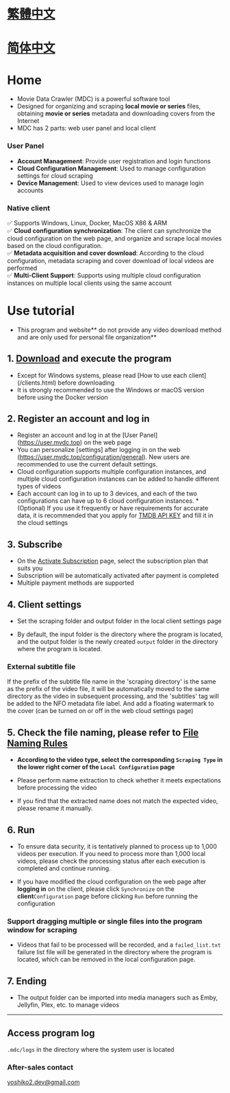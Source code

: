 # [繁體中文](/cht/README.md)
# [简体中文](/chs/README.md)

# Home
* Movie Data Crawler (MDC) is a powerful software tool
* Designed for organizing and scraping **local movie or series** files, obtaining **movie or series** metadata and downloading covers from the Internet
* MDC has 2 parts: web user panel and local client
### User Panel
* **Account Management**: Provide user registration and login functions
* **Cloud Configuration Management**: Used to manage configuration settings for cloud scraping
* **Device Management**: Used to view devices used to manage login accounts
### Native client
✅ Supports Windows, Linux, Docker, MacOS X86 & ARM  
✅ **Cloud configuration synchronization**: The client can synchronize the cloud configuration on the web page, and organize and scrape local movies based on the cloud configuration.  
✅ **Metadata acquisition and cover download**: According to the cloud configuration, metadata scraping and cover download of local videos are performed  
✅ **Multi-Client Support**: Supports using multiple cloud configuration instances on multiple local clients using the same account  

# Use tutorial

* This program and website** do not provide any video download method and are only used for personal file organization**

## 1. [Download](https://dl.mvdc.top) and execute the program
* Except for Windows systems, please read [How to use each client] (/clients.html) before downloading
* It is strongly recommended to use the Windows or macOS version before using the Docker version

## 2. Register an account and log in
* Register an account and log in at the [User Panel] (https://user.mvdc.top) on the web page
* You can personalize [settings] after logging in on the web (https://user.mvdc.top/configuration/general). New users are recommended to use the current default settings.
* Cloud configuration supports multiple configuration instances, and multiple cloud configuration instances can be added to handle different types of videos
* Each account can log in to up to 3 devices, and each of the two configurations can have up to 6 cloud configuration instances.
  *(Optional) If you use it frequently or have requirements for accurate data, it is recommended that you apply for [TMDB API KEY](/configuration.html#tmdb-api-key) and fill it in the cloud settings

## 3. Subscribe
* On the [Activate Subscription](https://user.mvdc.top/activation) page, select the subscription plan that suits you
* Subscription will be automatically activated after payment is completed
* Multiple payment methods are supported

## 4. Client settings
* Set the scraping folder and output folder in the local client settings page

* By default, the input folder is the directory where the program is located, and the output folder is the newly created `output` folder in the directory where the program is located.

### External subtitle file
If the prefix of the subtitle file name in the 'scraping directory' is the same as the prefix of the video file, it will be automatically moved to the same directory as the video in subsequent processing, and the 'subtitles' tag will be added to the NFO metadata file label. And add a floating watermark to the cover (can be turned on or off in the web cloud settings page)

## 5. Check the file naming, please refer to [File Naming Rules](/naming.html)

* **According to the video type, select the corresponding `Scraping Type` in the lower right corner of the `Local Configuration` page**

* Please perform name extraction to check whether it meets expectations before processing the video
* If you find that the extracted name does not match the expected video, please rename it manually.

## 6. Run
* To ensure data security, it is tentatively planned to process up to 1,000 videos per execution. If you need to process more than 1,000 local videos, please check the processing status after each execution is completed and continue running.

* If you have modified the cloud configuration on the web page after **logging in** on the client, please click `Synchronize` on the **client**`Configuration` page before clicking `Run` before running the configuration

### Support dragging multiple or single files into the program window for scraping

* Videos that fail to be processed will be recorded, and a `failed_list.txt` failure list file will be generated in the directory where the program is located, which can be removed in the local configuration page.

## 7. Ending
* The output folder can be imported into media managers such as Emby, Jellyfin, Plex, etc. to manage videos

---


## Access program log
`.mdc/logs` in the directory where the system user is located

### After-sales contact
yoshiko2.dev@gmail.com